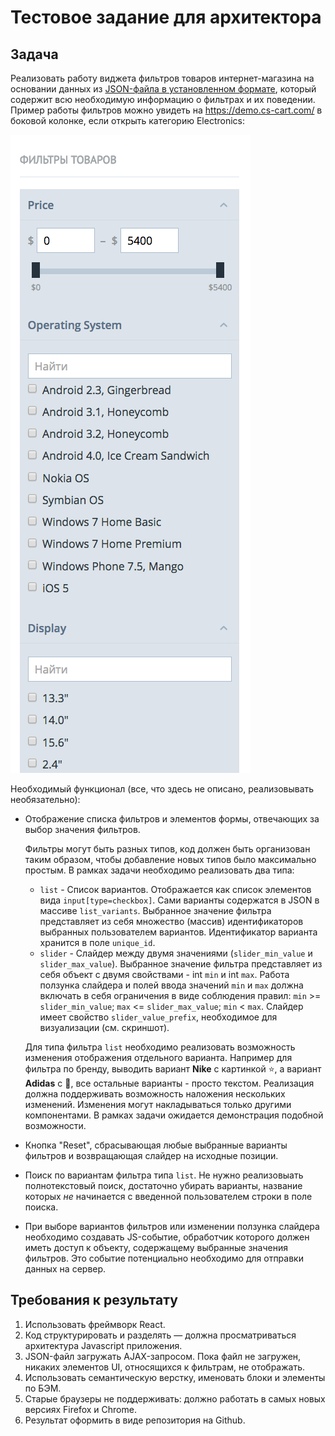 # Тестовое задание для архитектора

## Задача

Реализовать работу виджета фильтров товаров интернет-магазина на основании данных из [JSON-файла в установленном формате](./files/filters.json), который содержит всю необходимую информацию о фильтрах и их поведении.
Пример работы фильтров можно увидеть на https://demo.cs-cart.com/ в боковой колонке, если открыть категорию Electronics:

![Фильтры товаров](./files/images/filters.png)

Необходимый функционал (все, что здесь не описано, реализовывать необязательно):
* Отображение списка фильтров и элементов формы, отвечающих за выбор значения фильтров.

    Фильтры могут быть разных типов, код должен быть организован таким образом, чтобы добавление новых типов было максимально простым. В рамках задачи необходимо реализовать два типа:
    * `list` - Список вариантов. Отображается как список элементов вида `input[type=checkbox]`. Сами варианты содержатся в JSON в массиве `list_variants`. Выбранное значение фильтра представляет из себя множество (массив) идентификаторов выбранных пользователем вариантов. Идентификатор варианта хранится в поле `unique_id`.
    * `slider` - Слайдер между двумя значениями (`slider_min_value` и `slider_max_value`). Выбранное значение фильтра представляет из себя объект с двумя свойствами - int `min` и int `max`. Работа ползунка слайдера и полей ввода значений `min` и `max` должна включать в себя ограничения в виде соблюдения правил: `min` >= `slider_min_value`; `max` <= `slider_max_value`; `min` < `max`. Слайдер имеет свойство `slider_value_prefix`, необходимое для визуализации (см. скриншот).

    Для типа фильтра `list` необходимо реализовать возможность изменения отображения отдельного варианта. Например для фильтра по бренду, выводить вариант **Nike** с картинкой ⭐, а вариант **Adidas** с 👟, все остальные варианты - просто текстом. Реализация должна поддерживать возможность наложения нескольких изменений. Изменения могут накладываться только другими компонентами. В рамках задачи ожидается демонстрация подобной возможности.

* Кнопка "Reset", сбрасывающая любые выбранные варианты фильтров и возвращающая слайдер на исходные позиции.
* Поиск по вариантам фильтра типа `list`. Не нужно реализовыать полнотекстовый поиск, достаточно убирать варианты, название которых *не* начинается с введенной пользователем строки в поле поиска.
* При выборе вариантов фильтров или изменении ползунка слайдера необходимо создавать JS-событие, обработчик которого должен иметь доступ к объекту, содержащему выбранные значения фильтров. Это событие потенциально необходимо для отправки данных на сервер.

## Требования к результату

1. Использовать фреймворк React.
2. Код структурировать и разделять — должна просматриваться архитектура Javascript приложения.
3. JSON-файл загружать AJAX-запросом. Пока файл не загружен, никаких элементов UI, относящихся к фильтрам, не отображать.
4. Использовать семантическую верстку, именовать блоки и элементы по БЭМ.
5. Старые браузеры не поддерживать: должно работать в самых новых версиях Firefox и Chrome.
6. Результат оформить в виде репозитория на Github.

